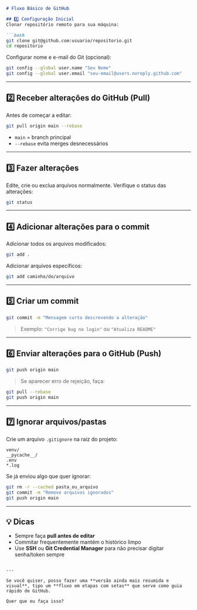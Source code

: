 
````markdown
# Fluxo Básico de GitHub

## 1️⃣ Configuração Inicial
Clonar repositório remoto para sua máquina:

```bash
git clone git@github.com:usuario/repositorio.git
cd repositorio
````

Configurar nome e e-mail do Git (opcional):

```bash
git config --global user.name "Seu Nome"
git config --global user.email "seu-email@users.noreply.github.com"
```

---

## 2️⃣ Receber alterações do GitHub (Pull)

Antes de começar a editar:

```bash
git pull origin main --rebase
```

* `main` = branch principal
* `--rebase` evita merges desnecessários

---

## 3️⃣ Fazer alterações

Edite, crie ou exclua arquivos normalmente.
Verifique o status das alterações:

```bash
git status
```

---

## 4️⃣ Adicionar alterações para o commit

Adicionar todos os arquivos modificados:

```bash
git add .
```

Adicionar arquivos específicos:

```bash
git add caminho/do/arquivo
```

---

## 5️⃣ Criar um commit

```bash
git commit -m "Mensagem curta descrevendo a alteração"
```

> Exemplo: `"Corrige bug no login"` ou `"Atualiza README"`

---

## 6️⃣ Enviar alterações para o GitHub (Push)

```bash
git push origin main
```

> Se aparecer erro de rejeição, faça:

```bash
git pull --rebase
git push origin main
```

---

## 7️⃣ Ignorar arquivos/pastas

Crie um arquivo `.gitignore` na raiz do projeto:

```
venv/
__pycache__/
.env
*.log
```

Se já enviou algo que quer ignorar:

```bash
git rm -r --cached pasta_ou_arquivo
git commit -m "Remove arquivos ignorados"
git push origin main
```

---

## 💡 Dicas

* Sempre faça **pull antes de editar**
* Commitar frequentemente mantém o histórico limpo
* Use **SSH** ou **Git Credential Manager** para não precisar digitar senha/token sempre

```

---

Se você quiser, posso fazer uma **versão ainda mais resumida e visual**, tipo um **fluxo em etapas com setas** que serve como guia rápido de GitHub.  

Quer que eu faça isso?
```
